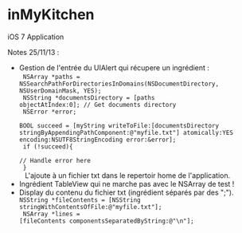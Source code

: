 inMyKitchen
===========

iOS 7 Application

Notes 25/11/13 :
  - Gestion de l'entrée du UIAlert qui récupere un ingrédient :<br>
    <code>
    NSArray *paths = NSSearchPathForDirectoriesInDomains(NSDocumentDirectory, NSUserDomainMask, YES); <br>
    NSString *documentsDirectory = [paths objectAtIndex:0]; // Get documents directory <br>
    NSError *error; <br>
    BOOL succeed = [myString writeToFile:[documentsDirectory stringByAppendingPathComponent:@"myfile.txt"] atomically:YES encoding:NSUTF8StringEncoding error:&error];<br>
    if (!succeed){<br>
    		// Handle error here<br>
    }<br>
    </code>
    L'ajoute à un fichier txt dans le repertoir home de l'application.
  - Ingrédient TableView qui ne marche pas avec le NSArray de test !
  - Display du contenu du fichier txt (ingrédient séparés par des ";").
    <code>
    NSString *fileContents = [NSString stringWithContentsOfFile:@"myfile.txt"];<br>
    NSArray *lines = [fileContents componentsSeparatedByString:@"\n"];<br>
    </code>

